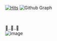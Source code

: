 [![Hits](https://hits.seeyoufarm.com/api/count/incr/badge.svg?url=https%3A%2F%2Fgithub.com%2Fmyway00&count_bg=%23A9DEFF&title_bg=%23555555&icon=skyliner.svg&icon_color=%23E7E7E7&title=dongyun&edge_flat=false)](https://hits.seeyoufarm.com)
![Github Graph](https://activity-graph.herokuapp.com/graph?username=myway00&area=false&theme=react-dark&hide_border=true&custom_title=👩‍🚀🌊DONGYUN🌊👩‍🚀)

<br> <br> 🐌..🐌..🐌<br> 
![image](https://user-images.githubusercontent.com/76711238/188294406-e936b285-07f2-4889-96d1-2f4e9201b694.png)
